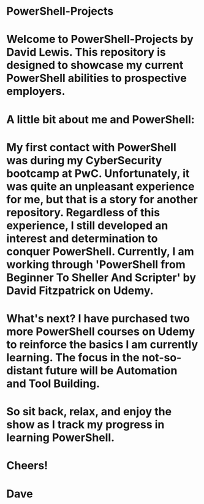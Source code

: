 # PowerShell-Projects
#
# Welcome to PowerShell-Projects by David Lewis. This repository is designed to showcase my current PowerShell abilities to prospective employers.
#
# A little bit about me and PowerShell:
# My first contact with PowerShell was during my CyberSecurity bootcamp at PwC. Unfortunately, it was quite an unpleasant experience for me, but that is a story for another repository. Regardless of this experience, I still developed an interest and determination to conquer PowerShell. Currently, I am working through 'PowerShell from Beginner To Sheller And Scripter' by David Fitzpatrick on Udemy.
#
# What's next? I have purchased two more PowerShell courses on Udemy to reinforce the basics I am currently learning. The focus in the not-so-distant future will be Automation and Tool Building.
#
# So sit back, relax, and enjoy the show as I track my progress in learning PowerShell.
#
# Cheers!
#
# Dave
